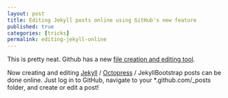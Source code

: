 ```yaml
---
layout: post
title: Editing Jekyll posts online using GitHub's new feature
published: true
categories: [tricks]
permalink: editing-jekyll-online
---
```


This is pretty neat. Github has a new [file creation and editing tool](https://github.com/blog/1327-creating-files-on-github).

Now creating and editing [Jekyll](https://github.com/mojombo/jekyll) / [Octopress](http://octopress.org/) / JekyllBootstrap posts can be done online. Just log in to GitHub, navigate to your *.github.com/_posts folder, and create or edit a post!